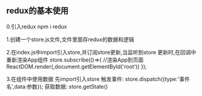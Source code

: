 ## redux的基本使用
0.引入redux
npm i redux

1.创建一个store.js文件,文件里面存redux的数据和逻辑

2.在index.js中import引入store,并订阅store更新,当监听到store
更新时,在回调中重新渲染App组件
store.subscribe(()=>{
//渲染App到页面
ReactDOM.render(<App/>,document.getElementById('root'))
});

3.在组件中使用数据
先import引入store
触发事件:
   store.dispatch({type:'事件名',data:参数});
获取数据:
   store.getState()
  